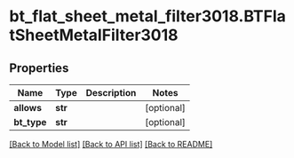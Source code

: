 # bt_flat_sheet_metal_filter3018.BTFlatSheetMetalFilter3018

## Properties
Name | Type | Description | Notes
------------ | ------------- | ------------- | -------------
**allows** | **str** |  | [optional] 
**bt_type** | **str** |  | [optional] 

[[Back to Model list]](../README.md#documentation-for-models) [[Back to API list]](../README.md#documentation-for-api-endpoints) [[Back to README]](../README.md)


